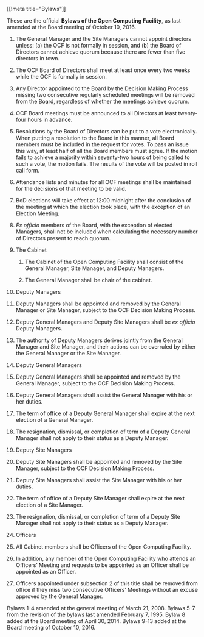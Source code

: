 [[!meta title="Bylaws"]]


These are the official **Bylaws of the Open Computing Facility**, as last amended at the Board meeting of October 10, 2016.

1. The General Manager and the Site Managers cannot appoint directors unless: (a) the OCF is not formally in session, and (b) the Board of Directors cannot achieve quorum because there are fewer than five directors in town.

2. The OCF Board of Directors shall meet at least once every two weeks while the OCF is formally in session.

3. Any Director appointed to the Board by the Decision Making Process missing two consecutive regularly scheduled meetings will be removed from the Board, regardless of whether the meetings achieve quorum.

4. OCF Board meetings must be announced to all Directors at least twenty-four hours in advance.

5. Resolutions by the Board of Directors can be put to a vote electronically. When putting a resolution to the Board in this manner, all Board members must be included in the request for votes. To pass an issue this way, at least half of all the Board members must agree. If the motion fails to achieve a majority within seventy-two hours of being called to such a vote, the motion fails. The results of the vote will be posted in roll call form.

6. Attendance lists and minutes for all OCF meetings shall be maintained for the decisions of that meeting to be valid.

7. BoD elections will take effect at 12:00 midnight after the conclusion of the meeting at which the election took place, with the exception of an Election Meeting.

8. _Ex officio_ members of the Board, with the exception of elected Managers, shall not be included when calculating the necessary number of Directors present to reach quorum.

9. The Cabinet

   1. The Cabinet of the Open Computing Facility shall consist of the General Manager, Site Manager, and Deputy Managers.

   2. The General Manager shall be chair of the cabinet.

10. Deputy Managers

   1. Deputy Managers shall be appointed and removed by the General Manager or Site Manager, subject to the OCF Decision Making Process.

   2. Deputy General Managers and Deputy Site Managers shall be _ex officio_ Deputy Managers.

   3. The authority of Deputy Managers derives jointly from the General Manager and Site Manager, and their actions can be overruled by either the General Manager or the Site Manager.

11. Deputy General Managers

   1. Deputy General Managers shall be appointed and removed by the General Manager, subject to the OCF Decision Making Process.

   2. Deputy General Managers shall assist the General Manager with his or her duties.

   3. The term of office of a Deputy General Manager shall expire at the next election of a General Manager.

   4. The resignation, dismissal, or completion of term of a Deputy General Manager shall not apply to their status as a Deputy Manager.

12. Deputy Site Managers

   1. Deputy Site Managers shall be appointed and removed by the Site Manager, subject to the OCF Decision Making Process.

   2. Deputy Site Managers shall assist the Site Manager with his or her duties.

   3. The term of office of a Deputy Site Manager shall expire at the next election of a Site Manager.

   4. The resignation, dismissal, or completion of term of a Deputy Site Manager shall not apply to their status as a Deputy Manager.

13. Officers

   1. All Cabinet members shall be Officers of the Open Computing Facility.

   2. In addition, any member of the Open Computing Facility who attends an Officers’ Meeting and requests to be appointed as an Officer shall be appointed as an Officer.

   3. Officers appointed under subsection 2 of this title shall be removed from office if they miss two consecutive Officers’ Meetings without an excuse approved by the General Manager.

Bylaws 1-4 amended at the general meeting of March 21, 2008. Bylaws 5-7 from the revision of the bylaws last amended February 7, 1995. Bylaw 8 added at the Board meeting of April 30, 2014. Bylaws 9-13 added at the Board meeting of October 10, 2016.
